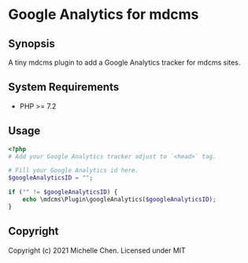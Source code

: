 # Google Analytics for mdcms

## Synopsis

A tiny mdcms plugin to add a Google Analytics tracker for mdcms sites.

## System Requirements

* PHP >= 7.2

## Usage

```php
<?php
# Add your Google Analytics tracker adjust to `<head>` tag.

# Fill your Google Analytics id here.
$googleAnalyticsID = "";

if ("" != $googleAnalyticsID) {
    echo \mdcms\Plugin\googleAnalytics($googleAnalyticsID);
}
```

## Copyright

Copyright (c) 2021 Michelle Chen. Licensed under MIT
